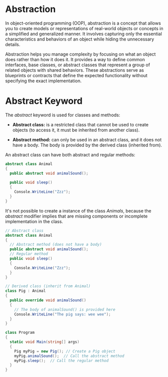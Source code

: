 # Abstraction
In object-oriented programming (OOP), abstraction is a concept that allows you to create models or representations of real-world objects or concepts in a simplified and generalized manner. It involves capturing only the essential characteristics and behaviors of an object while hiding the unnecessary details.

Abstraction helps you manage complexity by focusing on what an object does rather than how it does it. It provides a way to define common interfaces, base classes, or abstract classes that represent a group of related objects with shared behaviors. These abstractions serve as blueprints or contracts that define the expected functionality without specifying the exact implementation.

# Abstract Keyword
The *abstract* keyword is used for classes and methods:

- **Abstract class:** is a restricted class that cannot be used to create objects (to access it, it must be inherited from another class).
  
- **Abstract method:** can only be used in an abstract class, and it does not have a body. The body is provided by the derived class (inherited from).

An abstract class can have both abstract and regular methods:

```cs
abstract class Animal 
{
  public abstract void animalSound();
  
  public void sleep() 
  {
    Console.WriteLine("Zzz");
  }
}
```

It's not possible to create a instance of the class *Animals*, because the *abstract*  modifier implies that are missing components or incomplete implementation in the class.

```cs
// Abstract class
abstract class Animal
{
  // Abstract method (does not have a body)
  public abstract void animalSound();
  // Regular method
  public void sleep()
  {
    Console.WriteLine("Zzz");
  }
}

// Derived class (inherit from Animal)
class Pig : Animal
{
  public override void animalSound()
  {
    // The body of animalSound() is provided here
    Console.WriteLine("The pig says: wee wee");
  }
}

class Program
{
  static void Main(string[] args)
  {
    Pig myPig = new Pig(); // Create a Pig object
    myPig.animalSound();  // Call the abstract method
    myPig.sleep();  // Call the regular method
  }
}
```